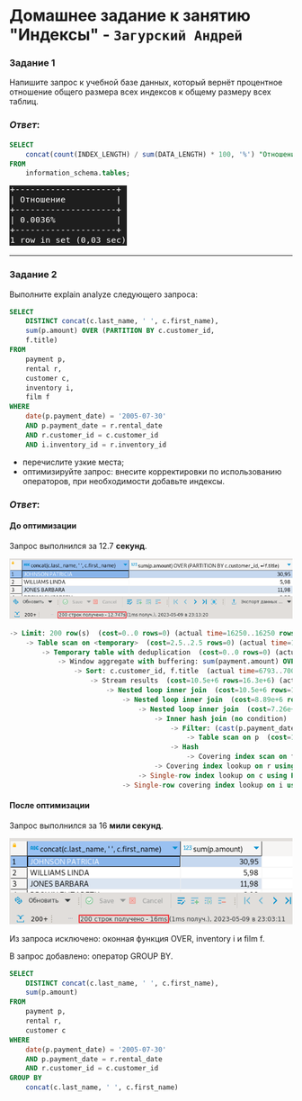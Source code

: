 # Домашнее задание к занятию "Индексы" - `Загурский Андрей`

### Задание 1

Напишите запрос к учебной базе данных, который вернёт процентное отношение общего размера всех индексов к общему размеру всех таблиц.

### *Ответ*:

```sql
SELECT
	concat(count(INDEX_LENGTH) / sum(DATA_LENGTH) * 100, '%') "Отношение"
FROM
	information_schema.tables;
```

![image](https://github.com/Anders1994/Homework/blob/main/ScreenShots/%D0%A1%D0%BA%D1%80%D0%B8%D0%BD%20544.png)

---

### Задание 2

Выполните explain analyze следующего запроса:
```sql
SELECT
	DISTINCT concat(c.last_name, ' ', c.first_name),
	sum(p.amount) OVER (PARTITION BY c.customer_id,
	f.title)
FROM
	payment p,
	rental r,
	customer c,
	inventory i,
	film f
WHERE
	date(p.payment_date) = '2005-07-30'
	AND p.payment_date = r.rental_date
	AND r.customer_id = c.customer_id
	AND i.inventory_id = r.inventory_id
```

- перечислите узкие места;
- оптимизируйте запрос: внесите корректировки по использованию операторов, при необходимости добавьте индексы.

### *Ответ*:
#### До оптимизации

Запрос выполнился за 12.7 **секунд**.

![image](https://github.com/Anders1994/Homework/blob/main/ScreenShots/%D0%A1%D0%BA%D1%80%D0%B8%D0%BD%20554.png)

```sql
-> Limit: 200 row(s)  (cost=0..0 rows=0) (actual time=16250..16250 rows=200 loops=1)
    -> Table scan on <temporary>  (cost=2.5..2.5 rows=0) (actual time=16250..16250 rows=200 loops=1)
        -> Temporary table with deduplication  (cost=0..0 rows=0) (actual time=16250..16250 rows=391 loops=1)
            -> Window aggregate with buffering: sum(payment.amount) OVER (PARTITION BY c.customer_id,f.title )   (actual time=6793..15721 rows=642000 loops=1)
                -> Sort: c.customer_id, f.title  (actual time=6793..7007 rows=642000 loops=1)
                    -> Stream results  (cost=10.5e+6 rows=16.3e+6) (actual time=0.653..5088 rows=642000 loops=1)
                        -> Nested loop inner join  (cost=10.5e+6 rows=16.3e+6) (actual time=0.647..4180 rows=642000 loops=1)
                            -> Nested loop inner join  (cost=8.89e+6 rows=16.3e+6) (actual time=0.644..3622 rows=642000 loops=1)
                                -> Nested loop inner join  (cost=7.26e+6 rows=16.3e+6) (actual time=0.638..3012 rows=642000 loops=1)
                                    -> Inner hash join (no condition)  (cost=1.61e+6 rows=16.1e+6) (actual time=0.628..251 rows=634000 loops=1)
                                        -> Filter: (cast(p.payment_date as date) = '2005-07-30')  (cost=1.68 rows=16086) (actual time=0.0545..66.6 rows=634 loops=1)
                                            -> Table scan on p  (cost=1.68 rows=16086) (actual time=0.0346..8.36 rows=16044 loops=1)
                                        -> Hash
                                            -> Covering index scan on f using idx_title  (cost=103 rows=1000) (actual time=0.0409..0.386 rows=1000 loops=1)
                                    -> Covering index lookup on r using rental_date (rental_date=p.payment_date)  (cost=0.25 rows=1.01) (actual time=0.00276..0.00378 rows=1.01 loops=634000)
                                -> Single-row index lookup on c using PRIMARY (customer_id=r.customer_id)  (cost=250e-6 rows=1) (actual time=500e-6..543e-6 rows=1 loops=642000)
                            -> Single-row covering index lookup on i using PRIMARY (inventory_id=r.inventory_id)  (cost=250e-6 rows=1) (actual time=382e-6..467e-6 rows=1 loops=642000)
```

#### После оптимизации

Запрос выполнился за 16 **мили секунд**.

![image](https://github.com/Anders1994/Homework/blob/main/ScreenShots/%D0%A1%D0%BA%D1%80%D0%B8%D0%BD%20555.png)

Из запроса исключено: оконная функция OVER, inventory i и film f. 

В запрос добавлено: оператор GROUP BY.

```sql
SELECT
	DISTINCT concat(c.last_name, ' ', c.first_name),
	sum(p.amount)
FROM
	payment p,
	rental r,
	customer c
WHERE
	date(p.payment_date) = '2005-07-30'
	AND p.payment_date = r.rental_date
	AND r.customer_id = c.customer_id
GROUP BY
	concat(c.last_name, ' ', c.first_name)
```